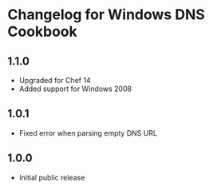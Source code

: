 # Changelog for Windows DNS Cookbook

## 1.1.0

* Upgraded for Chef 14
* Added support for Windows 2008

## 1.0.1

* Fixed error when parsing empty DNS URL

## 1.0.0

* Initial public release
